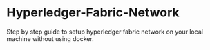 # Hyperledger-Fabric-Network
Step by step guide to setup hyperledger fabric network on your local machine without using docker.
